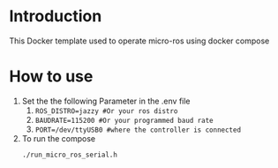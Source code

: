 # Introduction
This Docker template used to operate micro-ros using docker compose
# How to use
1. Set the the following Parameter in the .env file
    1. ```ROS_DISTRO=jazzy #Or your ros distro```
    2. ```BAUDRATE=115200 #Or your programmed baud rate```
    3. ```PORT=/dev/ttyUSB0 #where the controller is connected```
2. To run the compose
    ```bash
    ./run_micro_ros_serial.h
    ```
